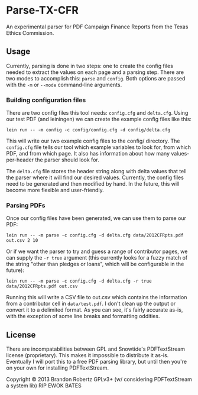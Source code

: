 # Parse-TX-CFR

An experimental parser for PDF Campaign Finance Reports from the Texas Ethics Commission.

## Usage

Currently, parsing is done in two steps: one to create the config files needed
to extract the values on each page and a parsing step. There are two modes to
accomplish this: `parse` and `config`. Both options are passed with the `-m` or
`--mode` command-line arguments.

### Building configuration files

There are two config files this tool needs: `config.cfg` and
`delta.cfg`.  Using our test PDF (and leiningen) we can create the
example config files like this:

    lein run -- -m config -c config/config.cfg -d config/delta.cfg

This will write our two example config files to the config/
directory. The `config.cfg` file tells our tool which example variables
to look for, from which PDF, and from which page. It also has
information about how many values-per-header the parser should look for.

The `delta.cfg` file stores the header string along with delta values
that tell the parser where it will find our desired values. Currently,
the config files need to be generated and then modified by hand. In the
future, this will become more flexible and user-friendly.

### Parsing PDFs

Once our config files have been generated, we can use them to parse our
PDF:

    lein run -- -m parse -c config.cfg -d delta.cfg data/2012CFRpts.pdf out.csv 2 10

Or if we want the parser to try and guess a range of contributor pages,
we can supply the `-r true` argument (this currently looks for a fuzzy match
of the string "other than pledges or loans", which will be configurable in the
future):

    lein run -- -m parse -c config.cfg -d delta.cfg -r true data/2012CFRpts.pdf out.csv

Running this will write a CSV file to out.csv which contains the
information from a contributor cell in `data/test.pdf`. I don't clean up
the output or convert it to a delimited format. As you can see, it's
fairly accurate as-is, with the exception of some line breaks and
formatting oddities.

## License

There are incompatabilities between GPL and Snowtide's PDFTextStream
license (proprietary). This makes it impossible to distribute it
as-is. Eventually I will port this to a free PDF parsing library, but
until then you're on your own for installing PDFTextStream.

Copyright © 2013 Brandon Robertz GPLv3+ (w/ considering PDFTextStream a
system lib) RIP EWOK BATES
